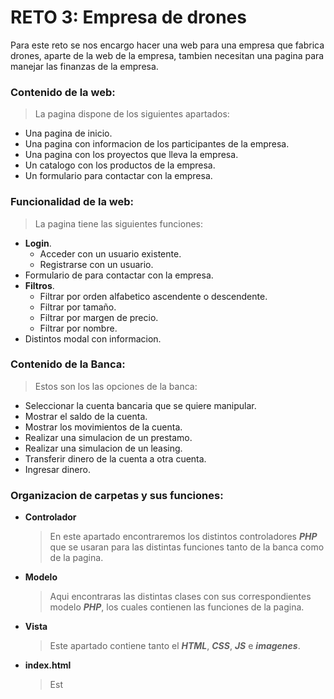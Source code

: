# RETO 3: Empresa de drones

Para este reto se nos encargo hacer una web para una empresa que fabrica drones, aparte de la web de la empresa, tambien necesitan una pagina para manejar las finanzas de la empresa.

### Contenido de la web:
> La pagina dispone de los siguientes apartados:
* Una pagina de inicio.
* Una pagina con informacion de los participantes de la empresa.
* Una pagina con los proyectos que lleva la empresa.
* Un catalogo con los productos de la empresa.
* Un formulario para contactar con la empresa.

### Funcionalidad de la web:
> La pagina tiene las siguientes funciones:
* **Login**.
  * Acceder con un usuario existente.
  * Registrarse con un usuario.
* Formulario de para contactar con la empresa.
* **Filtros**.
  * Filtrar por orden alfabetico ascendente o descendente.
  * Filtrar por tamaño.
  * Filtrar por margen de precio.
  * Filtrar por nombre.
* Distintos modal con informacion.

### Contenido de la Banca:
> Estos son los las opciones de la banca:
* Seleccionar la cuenta bancaria que se quiere manipular.
* Mostrar el saldo de la cuenta.
* Mostrar los movimientos de la cuenta.
* Realizar una simulacion de un prestamo.
* Realizar una simulacion de un leasing.
* Transferir dinero de la cuenta a otra cuenta.
* Ingresar dinero.

### Organizacion de carpetas y sus funciones:

* **Controlador**
  > En este apartado encontraremos los distintos controladores **_PHP_** que se usaran para las distintas funciones tanto de la banca como de la pagina.
* **Modelo** 
  > Aqui encontraras las distintas clases con sus correspondientes modelo **_PHP_**, los cuales contienen las funciones de la pagina.
* **Vista**
  > Este apartado contiene tanto el **_HTML_**, **_CSS_**, **_JS_** e **_imagenes_**.
* **index.html**
  > Est

